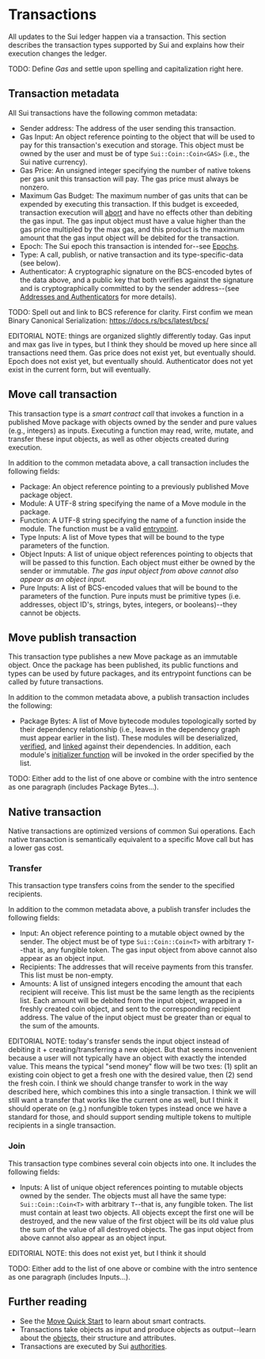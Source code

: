 # Transactions

All updates to the Sui ledger happen via a transaction. This section describes the transaction types supported by Sui and explains how their execution changes the ledger.

TODO: Define *Gas* and settle upon spelling and capitalization right here.

## Transaction metadata

All Sui transactions have the following common metadata:
* Sender address: The address of the user sending this transaction.
* Gas Input: An object reference pointing to the object that will be used to pay for this transaction's execution and storage. This object must be owned by the user and must be of type `Sui::Coin::Coin<GAS>` (i.e., the Sui native currency).
* Gas Price: An unsigned integer specifying the number of native tokens per gas unit this transaction will pay. The gas price must always be nonzero.
* Maximum Gas Budget: The maximum number of gas units that can be expended by executing this transaction. If this budget is exceeded, transaction execution will [abort](TODO) and have no effects other than debiting the gas input. The gas input object must have a value higher than the gas price multipled by the max gas, and this product is the maximum amount that the gas input object will be debited for the transaction.
* Epoch: The Sui epoch this transaction is intended for--see [Epochs](TODO).
* Type: A call, publish, or native transaction and its type-specific-data (see below).
* Authenticator: A cryptographic signature on the BCS-encoded bytes of the data above, and a public key that both verifies against the signature and is cryptographically committed to by the sender address--(see [Addresses and Authenticators](TODO) for more details).

TODO: Spell out and link to BCS reference for clarity. First confim we mean Binary Canonical Serialization: https://docs.rs/bcs/latest/bcs/

EDITORIAL NOTE: things are organized slightly differently today. Gas input and max gas live in types, but I think they should be moved up here since all transactions need them. Gas price does not exist yet, but eventually should. Epoch does not exist yet, but eventually should. Authenticator does not yet exist in the current form, but will eventually.

## Move call transaction

This transaction type is a *smart contract call* that invokes a function in a published Move package with objects owned by the sender and pure values (e.g., integers) as inputs. Executing a function may read, write, mutate, and transfer these input objects, as well as other objects created during execution.

In addition to the common metadata above, a call transaction includes the following fields:
* Package: An object reference pointing to a previously published Move package object.
* Module: A UTF-8 string specifying the name of a Move module in the package.
* Function: A UTF-8 string specifying the name of a function inside the module. The function must be a valid [entrypoint](TODO).
* Type Inputs: A list of Move types that will be bound to the type parameters of the function.
* Object Inputs: A list of unique object references pointing to objects that will be passed to this function. Each object must either be owned by the sender or immutable. *The gas input object from above cannot also appear as an object input.*
* Pure Inputs: A list of BCS-encoded values that will be bound to the parameters of the function. Pure inputs must be primitive types (i.e. addresses, object ID's, strings, bytes, integers, or booleans)--they cannot be objects.

## Move publish transaction

This transaction type publishes a new Move package as an immutable object. Once the package has been published, its public functions and types can be used by future packages, and its entrypoint functions can be called by future transactions.

In addition to the common metadata above, a publish transaction includes the following:
* Package Bytes: A list of Move bytecode modules topologically sorted by their dependency relationship (i.e., leaves in the dependency graph must appear earlier in the list). These modules will be deserialized, [verified](TODO), and [linked](TODO) against their dependencies. In addition, each module's [initializer function](TODO) will be invoked in the order specified by the list.

TODO: Either add to the list of one above or combine with the intro sentence as one paragraph (includes Package Bytes...).

## Native transaction

Native transactions are optimized versions of common Sui operations. Each native transaction is semantically equivalent to a specific Move call but has a lower gas cost.

### Transfer

This transaction type transfers coins from the sender to the specified recipients.

In addition to the common metadata above, a publish transfer includes the following fields:
* Input: An object reference pointing to a mutable object owned by the sender. The object must be of type `Sui::Coin::Coin<T>` with arbitrary `T`--that is, any fungible token. The gas input object from above cannot also appear as an object input.
* Recipients: The addresses that will receive payments from this transfer. This list must be non-empty.
* Amounts: A list of unsigned integers encoding the amount that each recipient will receive. This list must be the same length as the recipients list. Each amount will be debited from the input object, wrapped in a freshly created coin object, and sent to the corresponding recipient address. The value of the input object must be greater than or equal to the sum of the amounts.

EDITORIAL NOTE: today's transfer sends the input object instead of debiting it + creating/transferring a new object. But that seems inconvenient because a user will not typically have an object with exactly the intended value. This means the typical "send money" flow will be two txes: (1) split an existing coin object to get a fresh one with the desired value, then (2) send the fresh coin. I think we should change transfer to work in the way described here, which combines this into a single transaction. I think we will still want a transfer that works like the current one as well, but I think it should operate on (e.g.) nonfungible token types instead once we have a standard for those, and should support sending multiple tokens to multiple recipients in a single transaction.

### Join

This transaction type combines several coin objects into one. It includes the following fields:

* Inputs: A list of unique object references pointing to mutable objects owned by the sender. The objects must all have the same type: `Sui::Coin::Coin<T>` with arbitrary `T`--that is, any fungible token. The list must contain at least two objects. All objects except the first one will be destroyed, and the new value of the first object will be its old value plus the sum of the value of all destroyed objects. The gas input object from above cannot also appear as an object input.

EDITORIAL NOTE: this does not exist yet, but I think it should

TODO: Either add to the list of one above or combine with the intro sentence as one paragraph (includes Inputs...).

## Further reading

* See the [Move Quick Start](move.md) to learn about smart contracts.
* Transactions take objects as input and produce objects as output--learn about the [objects](objects.md), their structure and attributes.
* Transactions are executed by Sui [authorities](authorities.md).
